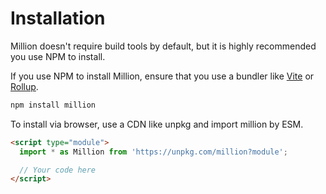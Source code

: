 # Installation

Million doesn't require build tools by default, but it is highly recommended you use NPM to install.

If you use NPM to install Million, ensure that you use a bundler like [Vite](https://vitejs.dev) or [Rollup](https://rollupjs.org/).

```sh
npm install million
```

To install via browser, use a CDN like unpkg and import million by ESM.

```html
<script type="module">
  import * as Million from 'https://unpkg.com/million?module';

  // Your code here
</script>
```
